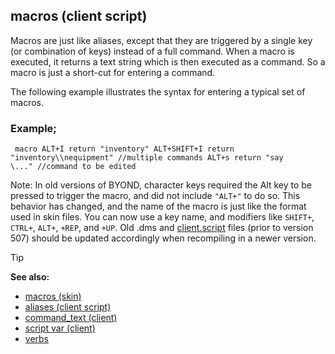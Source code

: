 ## macros (client script)



Macros are just like aliases, except that they are triggered by
a single key (or combination of keys) instead of a full command. When a
macro is executed, it returns a text string which is then executed as a
command. So a macro is just a short-cut for entering a command.


The following example illustrates the syntax for entering a
typical set of macros.
### Example;

```dm
 macro ALT+I return "inventory" ALT+SHIFT+I return
"inventory\\nequipment" //multiple commands ALT+s return "say
\..." //command to be edited 
```

Note: In old versions of BYOND, character keys required the Alt key to
be pressed to trigger the macro, and did not include `"ALT+"` to do so.
This behavior has changed, and the name of the macro is just like the
format used in skin files. You can now use a key name, and modifiers
like `SHIFT+`, `CTRL+`, `ALT+`, `+REP`, and `+UP`. Old .dms and
[client.script](/ref/client/var/script.md) files (prior to version 507)
should be updated accordingly when recompiling in a newer version.

> [!TIP] 
> **See also:**
> +   [macros (skin)](/ref/skin/macros.md) 
> +   [aliases (client script)](/ref/client/var/script/alias.md) 
> +   [command_text (client)](/ref/client/var/command_text.md) 
> +   [script var (client)](/ref/client/var/script.md) 
> +   [verbs](/ref/verb.md) 
